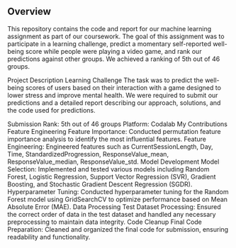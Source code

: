 ## Overview
This repository contains the code and report for our machine learning assignment as part of our coursework. The goal of this assignment was to participate in a learning challenge, predict a momentary self-reported well-being score while people were playing a video game, and rank our predictions against other groups. We achieved a ranking of 5th out of 46 groups.

Project Description
Learning Challenge
The task was to predict the well-being scores of users based on their interaction with a game designed to lower stress and improve mental health. We were required to submit our predictions and a detailed report describing our approach, solutions, and the code used for predictions.

Submission
Rank: 5th out of 46 groups
Platform: Codalab
My Contributions
Feature Engineering
Feature Importance: Conducted permutation feature importance analysis to identify the most influential features.
Feature Engineering: Engineered features such as CurrentSessionLength, Day, Time, StandardizedProgression, ResponseValue_mean, ResponseValue_median, ResponseValue_std.
Model Development
Model Selection: Implemented and tested various models including Random Forest, Logistic Regression, Support Vector Regression (SVR), Gradient Boosting, and Stochastic Gradient Descent Regression (SGDR).
Hyperparameter Tuning: Conducted hyperparameter tuning for the Random Forest model using GridSearchCV to optimize performance based on Mean Absolute Error (MAE).
Data Processing
Test Dataset Processing: Ensured the correct order of data in the test dataset and handled any necessary preprocessing to maintain data integrity.
Code Cleanup
Final Code Preparation: Cleaned and organized the final code for submission, ensuring readability and functionality.
